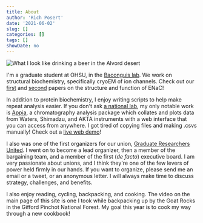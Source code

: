 ```yaml
---
title: About
author: 'Rich Posert'
date: '2021-06-02'
slug: []
categories: []
tags: []
showDate: no
---
```


![What I look like drinking a beer in the Alvord desert](/img/rich_main_smaller.jpg)

I'm a graduate student at OHSU, in the [Baconguis lab](https://www.ohsu.edu/xd/research/centers-institutes/vollum/faculty/baconguislab.cfm).
We work on structural
biochemistry, specifically cryoEM of ion channels. Check out our
[first](https://elifesciences.org/articles/39340) and
[second](https://elifesciences.org/articles/59038) papers on the structure and function of ENaC!

In addition to protein biochemistry, I enjoy writing scripts to help make repeat
analysis easier. If you don't ask [a national lab](https://twitter.com/CryoEM_PNCC/status/1375582415326879746),
my only notable work is [Appia](https://github.com/PlethoraChutney/Appia),
a chromatography analysis package which collates and plots data from Waters, Shimadzu, and
AKTA instruments with a web interface that you can access from anywhere.
I got tired of copying files and making .csvs manually! Check out a [live
web demo](https://traces.baconguislab.com)! 

I also was one of the first organizers for our union, [Graduate Researchers United](https://gradresearchersunited.org).
I went on to become a lead organizer, then a member of the bargaining team, and
a member of the first (*de facto*) executive board. I am very passionate about
unions, and I think they're one of the few levers of power held firmly in our hands.
If you want to organize, please send me an email or a tweet, or an anonymous letter.
I will always make time to discuss strategy, challenges, and benefits.

I
also enjoy reading, cycling, backpacking, and cooking. The video on the main page
of this site is one I took while backpacking up by the Goat Rocks in the Gifford
Pinchot National Forest. My goal this year is to
cook my way through a new cookbook!

